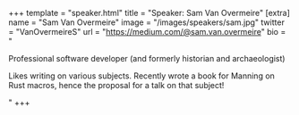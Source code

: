 +++
template = "speaker.html"
title = "Speaker: Sam Van Overmeire"
[extra]
  name = "Sam Van Overmeire"
  image = "/images/speakers/sam.jpg"
  twitter = "VanOvermeireS"
  url = "https://medium.com/@sam.van.overmeire"
  bio = "<p>Professional software developer (and formerly historian and archaeologist)</p><p>Likes writing on various subjects. Recently wrote a book for Manning on Rust macros, hence the proposal for a talk on that subject!</p>"
+++
